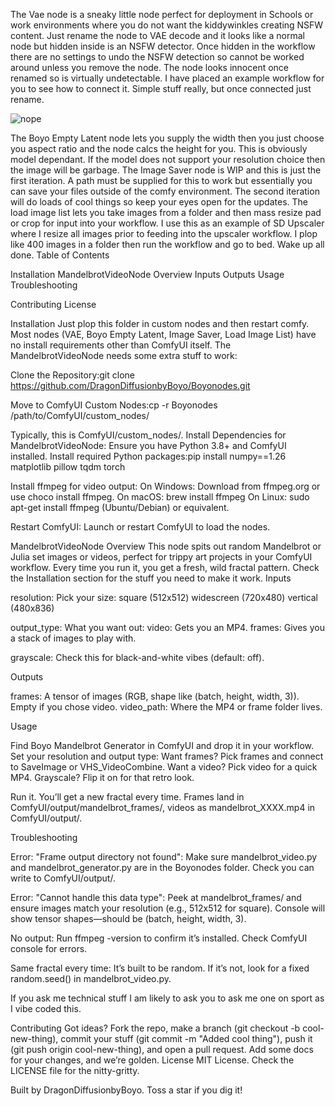 The Vae node is a sneaky little node perfect for deployment in Schools or work environments where you do not want the kiddywinkles creating NSFW content. Just rename the node to VAE decode and it looks like a normal node but hidden inside is an NSFW detector. Once hidden in the workflow there are no settings to undo the NSFW detection so cannot be worked around unless you remove the node. The node looks innocent once renamed so is virtually undetectable.
I have placed an example workflow for you to see how to connect it. Simple stuff really, but once connected just rename.

![nope](https://github.com/user-attachments/assets/bc93bf19-79f4-43ae-8f84-4d6bc3bd9f00)



The Boyo Empty Latent node lets you supply the width then you just choose you aspect ratio and the node calcs the height for you. This is obviously model dependant. If the model does not support your resolution choice then the image will be garbage. 
The Image Saver node is WIP and this is just the first iteration. A path must be supplied for this to work but essentially you can save your files outside of the comfy environment. The second iteration will do loads of cool things so keep your eyes open for the updates.
The load image list lets you take images from a folder and then mass resize pad or crop for input into your workflow. I use this as an example of SD Upscaler where I resize all images prior to feeding into the upscaler workflow. I plop like 400 images in a folder then run the workflow and go to bed. Wake up all done. 
Table of Contents

Installation
MandelbrotVideoNode
Overview
Inputs
Outputs
Usage
Troubleshooting


Contributing
License

Installation
Just plop this folder in custom nodes and then restart comfy. Most nodes (VAE, Boyo Empty Latent, Image Saver, Load Image List) have no install requirements other than ComfyUI itself. The MandelbrotVideoNode needs some extra stuff to work:

Clone the Repository:git clone https://github.com/DragonDiffusionbyBoyo/Boyonodes.git


Move to ComfyUI Custom Nodes:cp -r Boyonodes /path/to/ComfyUI/custom_nodes/

Typically, this is ComfyUI/custom_nodes/.
Install Dependencies for MandelbrotVideoNode:
Ensure you have Python 3.8+ and ComfyUI installed.
Install required Python packages:pip install numpy==1.26 matplotlib pillow tqdm torch


Install ffmpeg for video output:
On Windows: Download from ffmpeg.org or use choco install ffmpeg.
On macOS: brew install ffmpeg
On Linux: sudo apt-get install ffmpeg (Ubuntu/Debian) or equivalent.




Restart ComfyUI:
Launch or restart ComfyUI to load the nodes.



MandelbrotVideoNode
Overview
This node spits out random Mandelbrot or Julia set images or videos, perfect for trippy art projects in your ComfyUI workflow. Every time you run it, you get a fresh, wild fractal pattern. Check the Installation section for the stuff you need to make it work.
Inputs

resolution: Pick your size:
square (512x512)
widescreen (720x480)
vertical (480x836)


output_type: What you want out:
video: Gets you an MP4.
frames: Gives you a stack of images to play with.


grayscale: Check this for black-and-white vibes (default: off).

Outputs

frames: A tensor of images (RGB, shape like (batch, height, width, 3)). Empty if you chose video.
video_path: Where the MP4 or frame folder lives.

Usage

Find Boyo Mandelbrot Generator in ComfyUI and drop it in your workflow.
Set your resolution and output type:
Want frames? Pick frames and connect to SaveImage or VHS_VideoCombine.
Want a video? Pick video for a quick MP4.
Grayscale? Flip it on for that retro look.


Run it. You’ll get a new fractal every time.
Frames land in ComfyUI/output/mandelbrot_frames/, videos as mandelbrot_XXXX.mp4 in ComfyUI/output/.

Troubleshooting

Error: "Frame output directory not found":
Make sure mandelbrot_video.py and mandelbrot_generator.py are in the Boyonodes folder.
Check you can write to ComfyUI/output/.


Error: "Cannot handle this data type":
Peek at mandelbrot_frames/ and ensure images match your resolution (e.g., 512x512 for square).
Console will show tensor shapes—should be (batch, height, width, 3).


No output:
Run ffmpeg -version to confirm it’s installed.
Check ComfyUI console for errors.


Same fractal every time:
It’s built to be random. If it’s not, look for a fixed random.seed() in mandelbrot_video.py.

If you ask me technical stuff I am likely to ask you to ask me one on sport as I vibe coded this. 

Contributing
Got ideas? Fork the repo, make a branch (git checkout -b cool-new-thing), commit your stuff (git commit -m "Added cool thing"), push it (git push origin cool-new-thing), and open a pull request. Add some docs for your changes, and we’re golden.
License
MIT License. Check the LICENSE file for the nitty-gritty.

Built by DragonDiffusionbyBoyo. Toss a star if you dig it!
